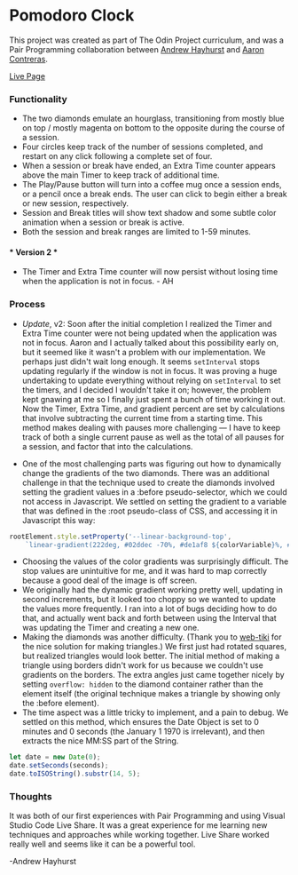 # Pomodoro Clock

This project was created as part of The Odin Project curriculum, and was a Pair Programming collaboration between [Andrew Hayhurst](https://github.com/andrewjh271) and [Aaron Contreras](https://github.com/aaron-contreras).

[Live Page](https://andrewjh271.github.io/pomodoro/)

### Functionality

- The two diamonds emulate an hourglass, transitioning from mostly blue on top / mostly magenta on bottom to the opposite during the course of a session. 
- Four circles keep track of the number of sessions completed, and restart on any click following a complete set of four.
- When a session or break have ended, an Extra Time counter appears above the main Timer to keep track of additional time.
-  The Play/Pause button will turn into a coffee mug once a session ends, or a pencil once a break ends. The user can click to begin either a break or new session, respectively.
- Session and Break titles will show text shadow and some subtle color animation when a session or break is active.
- Both the session and break ranges are limited to 1-59 minutes.

#### * Version 2 *

- The Timer and Extra Time counter will now persist without losing time when the application is not in focus. - AH

### Process

- *Update*, v2: Soon after the initial completion I realized the Timer and Extra Time counter were not being updated when the application was not in focus. Aaron and I actually talked about this possibility early on, but it seemed like it wasn't a problem with our implementation. We perhaps just didn't wait long enough. It seems `setInterval` stops updating regularly if the window is not in focus.  It was proving a huge undertaking to update everything without relying on `setInterval` to set the timers, and I decided I wouldn't take it on; however, the problem kept gnawing at me so I finally just spent a bunch of time working it out. Now the Timer, Extra Time, and gradient percent are set by calculations that involve subtracting the current time from a starting time. This method makes dealing with pauses more challenging — I have to keep track of both a single current pause as well as the total of all pauses for a session, and factor that into the calculations.

- One of the most challenging parts was figuring out how to dynamically change the gradients of the two diamonds. There was an additional challenge in that the technique used to create the diamonds involved setting the gradient values in a :before pseudo-selector, which we could not access in Javascript. We settled on setting the gradient to a variable that was defined in the :root pseudo-class of CSS, and accessing it in Javascript this way:

```javascript
rootElement.style.setProperty('--linear-background-top',
    `linear-gradient(222deg, #02ddec -70%, #de1af8 ${colorVariable}%, #02ddec 120%)`);
```

- Choosing the values of the color gradients was surprisingly difficult. The stop values are unintuitive for me, and it was hard to map correctly because a good deal of the image is off screen. 
- We originally had the dynamic gradient working pretty well, updating in second increments, but it looked too choppy so we wanted to update the values more frequently. I ran into a lot of bugs deciding how to do that, and actually went back and forth between using the Interval that was updating the Timer and creating a new one.
- Making the diamonds was another difficulty. (Thank you to [web-tiki](https://stackoverflow.com/users/1811992/web-tiki) for the nice solution for making triangles.) We first just had rotated squares, but realized triangles would look better. The initial method of making a triangle using borders didn't work for us because we couldn't use gradients on the borders. The extra angles just came together nicely by setting `overflow: hidden` to the diamond container rather than the element itself (the original technique makes a triangle by showing only the :before element).
- The time aspect was a little tricky to implement, and a pain to debug. We settled on this method, which ensures the Date Object is set to 0 minutes and 0 seconds (the January 1 1970 is irrelevant), and then extracts the nice MM:SS part of the String.

```javascript
let date = new Date(0);
date.setSeconds(seconds);
date.toISOString().substr(14, 5);
```

### Thoughts

It was both of our first experiences with Pair Programming and using Visual Studio Code Live Share. It was a great experience for me learning new techniques and approaches while working together. Live Share worked really well and seems like it can be a powerful tool.

-Andrew Hayhurst

